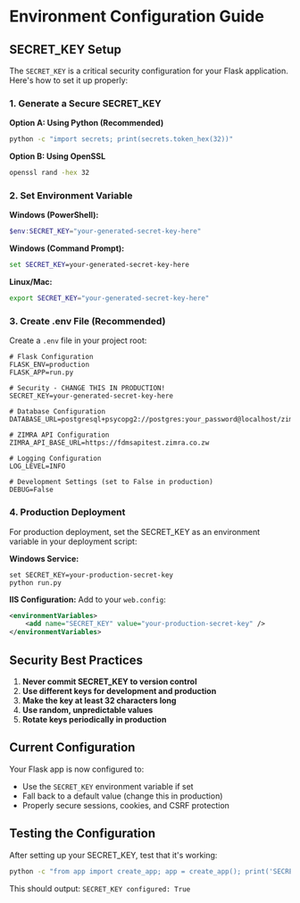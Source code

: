 # Environment Configuration Guide

## SECRET_KEY Setup

The `SECRET_KEY` is a critical security configuration for your Flask application. Here's how to set it up properly:

### 1. Generate a Secure SECRET_KEY

**Option A: Using Python (Recommended)**
```bash
python -c "import secrets; print(secrets.token_hex(32))"
```

**Option B: Using OpenSSL**
```bash
openssl rand -hex 32
```

### 2. Set Environment Variable

**Windows (PowerShell):**
```powershell
$env:SECRET_KEY="your-generated-secret-key-here"
```

**Windows (Command Prompt):**
```cmd
set SECRET_KEY=your-generated-secret-key-here
```

**Linux/Mac:**
```bash
export SECRET_KEY="your-generated-secret-key-here"
```

### 3. Create .env File (Recommended)

Create a `.env` file in your project root:
```env
# Flask Configuration
FLASK_ENV=production
FLASK_APP=run.py

# Security - CHANGE THIS IN PRODUCTION!
SECRET_KEY=your-generated-secret-key-here

# Database Configuration
DATABASE_URL=postgresql+psycopg2://postgres:your_password@localhost/zimra_api_db

# ZIMRA API Configuration
ZIMRA_API_BASE_URL=https://fdmsapitest.zimra.co.zw

# Logging Configuration
LOG_LEVEL=INFO

# Development Settings (set to False in production)
DEBUG=False
```

### 4. Production Deployment

For production deployment, set the SECRET_KEY as an environment variable in your deployment script:

**Windows Service:**
```batch
set SECRET_KEY=your-production-secret-key
python run.py
```

**IIS Configuration:**
Add to your `web.config`:
```xml
<environmentVariables>
    <add name="SECRET_KEY" value="your-production-secret-key" />
</environmentVariables>
```

## Security Best Practices

1. **Never commit SECRET_KEY to version control**
2. **Use different keys for development and production**
3. **Make the key at least 32 characters long**
4. **Use random, unpredictable values**
5. **Rotate keys periodically in production**

## Current Configuration

Your Flask app is now configured to:
- Use the `SECRET_KEY` environment variable if set
- Fall back to a default value (change this in production)
- Properly secure sessions, cookies, and CSRF protection

## Testing the Configuration

After setting up your SECRET_KEY, test that it's working:

```bash
python -c "from app import create_app; app = create_app(); print('SECRET_KEY configured:', bool(app.config.get('SECRET_KEY')))"
```

This should output: `SECRET_KEY configured: True`

